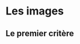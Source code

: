 <!-- .slide: class="transition-white sfeir-bg-red" -->

# **Les images**

## **Le premier critère**

